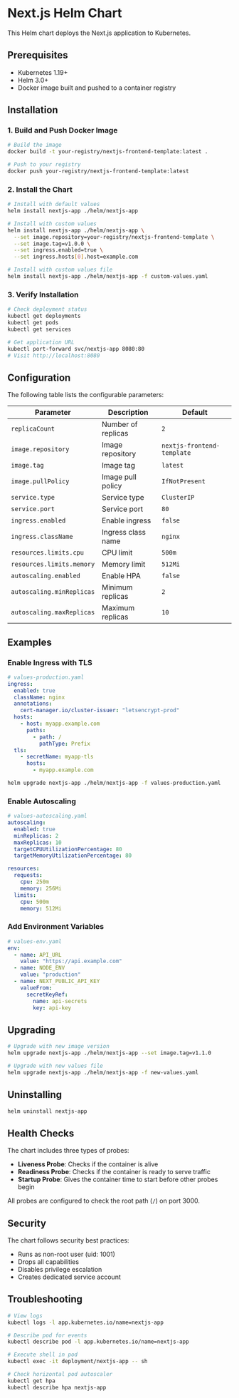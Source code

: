 # Next.js Helm Chart

This Helm chart deploys the Next.js application to Kubernetes.

## Prerequisites

- Kubernetes 1.19+
- Helm 3.0+
- Docker image built and pushed to a container registry

## Installation

### 1. Build and Push Docker Image

```bash
# Build the image
docker build -t your-registry/nextjs-frontend-template:latest .

# Push to your registry
docker push your-registry/nextjs-frontend-template:latest
```

### 2. Install the Chart

```bash
# Install with default values
helm install nextjs-app ./helm/nextjs-app

# Install with custom values
helm install nextjs-app ./helm/nextjs-app \
  --set image.repository=your-registry/nextjs-frontend-template \
  --set image.tag=v1.0.0 \
  --set ingress.enabled=true \
  --set ingress.hosts[0].host=example.com

# Install with custom values file
helm install nextjs-app ./helm/nextjs-app -f custom-values.yaml
```

### 3. Verify Installation

```bash
# Check deployment status
kubectl get deployments
kubectl get pods
kubectl get services

# Get application URL
kubectl port-forward svc/nextjs-app 8080:80
# Visit http://localhost:8080
```

## Configuration

The following table lists the configurable parameters:

| Parameter | Description | Default |
|-----------|-------------|---------|
| `replicaCount` | Number of replicas | `2` |
| `image.repository` | Image repository | `nextjs-frontend-template` |
| `image.tag` | Image tag | `latest` |
| `image.pullPolicy` | Image pull policy | `IfNotPresent` |
| `service.type` | Service type | `ClusterIP` |
| `service.port` | Service port | `80` |
| `ingress.enabled` | Enable ingress | `false` |
| `ingress.className` | Ingress class name | `nginx` |
| `resources.limits.cpu` | CPU limit | `500m` |
| `resources.limits.memory` | Memory limit | `512Mi` |
| `autoscaling.enabled` | Enable HPA | `false` |
| `autoscaling.minReplicas` | Minimum replicas | `2` |
| `autoscaling.maxReplicas` | Maximum replicas | `10` |

## Examples

### Enable Ingress with TLS

```yaml
# values-production.yaml
ingress:
  enabled: true
  className: nginx
  annotations:
    cert-manager.io/cluster-issuer: "letsencrypt-prod"
  hosts:
    - host: myapp.example.com
      paths:
        - path: /
          pathType: Prefix
  tls:
    - secretName: myapp-tls
      hosts:
        - myapp.example.com
```

```bash
helm upgrade nextjs-app ./helm/nextjs-app -f values-production.yaml
```

### Enable Autoscaling

```yaml
# values-autoscaling.yaml
autoscaling:
  enabled: true
  minReplicas: 2
  maxReplicas: 10
  targetCPUUtilizationPercentage: 80
  targetMemoryUtilizationPercentage: 80

resources:
  requests:
    cpu: 250m
    memory: 256Mi
  limits:
    cpu: 500m
    memory: 512Mi
```

### Add Environment Variables

```yaml
# values-env.yaml
env:
  - name: API_URL
    value: "https://api.example.com"
  - name: NODE_ENV
    value: "production"
  - name: NEXT_PUBLIC_API_KEY
    valueFrom:
      secretKeyRef:
        name: api-secrets
        key: api-key
```

## Upgrading

```bash
# Upgrade with new image version
helm upgrade nextjs-app ./helm/nextjs-app --set image.tag=v1.1.0

# Upgrade with new values file
helm upgrade nextjs-app ./helm/nextjs-app -f new-values.yaml
```

## Uninstalling

```bash
helm uninstall nextjs-app
```

## Health Checks

The chart includes three types of probes:

- **Liveness Probe**: Checks if the container is alive
- **Readiness Probe**: Checks if the container is ready to serve traffic
- **Startup Probe**: Gives the container time to start before other probes begin

All probes are configured to check the root path (`/`) on port 3000.

## Security

The chart follows security best practices:

- Runs as non-root user (uid: 1001)
- Drops all capabilities
- Disables privilege escalation
- Creates dedicated service account

## Troubleshooting

```bash
# View logs
kubectl logs -l app.kubernetes.io/name=nextjs-app

# Describe pod for events
kubectl describe pod -l app.kubernetes.io/name=nextjs-app

# Execute shell in pod
kubectl exec -it deployment/nextjs-app -- sh

# Check horizontal pod autoscaler
kubectl get hpa
kubectl describe hpa nextjs-app
```
